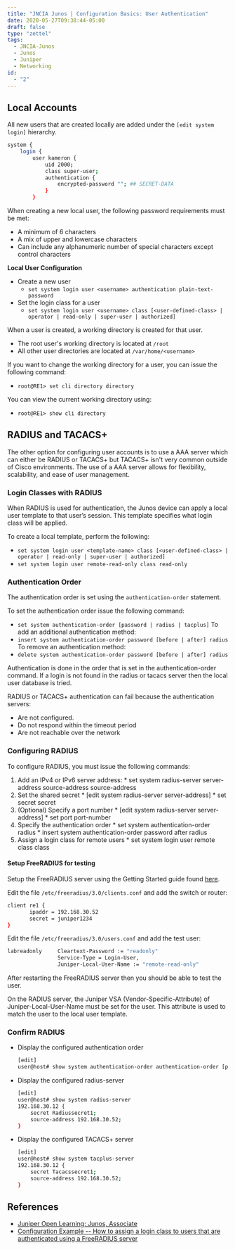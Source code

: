 ```yaml
---
title: "JNCIA Junos | Configuration Basics: User Authentication"
date: 2020-05-27T09:38:44-05:00
draft: false
type: "zettel"
tags:
  - JNCIA-Junos
  - Junos
  - Juniper
  - Networking
id:
  - "2"
---
```

## Local Accounts
All new users that are created locally are added under the `[edit system login]` hierarchy.

```bash
system {
    login {
        user kameron {
            uid 2000;
            class super-user;
            authentication {
                encrypted-password ""; ## SECRET-DATA
            }
        }
```

When creating a new local user, the following password requirements must be met:

  * A minimum of 6 characters
  * A mix of upper and lowercase characters
  * Can include any alphanumeric number of special characters except control characters

**Local User Configuration**
  * Create a new user
    * `set system login user <username> authentication plain-text-password`
  * Set the login class for a user
    * `set system login user <username> class [<user-defined-class> | operator | read-only | super-user | authorized]`

When a user is created, a working directory is created for that user. 
  * The root user's working directory is located at `/root`
  * All other user directories are located at `/var/home/<username>`

If you want to change the working directory for a user, you can issue the following command:
  * `root@RE1> set cli directory directory`
  
You can view the current working directory using:
  * `root@RE1> show cli directory`

## RADIUS and TACACS+
The other option for configuring user accounts is to use a AAA server which can either be RADIUS or TACACS+ but TACACS+ isn't very common outside of Cisco environments. The use of a AAA server allows for flexibility, scalability, and ease of user management. 

### Login Classes with RADIUS
When RADIUS is used for authentication, the Junos device can apply a local user template to that user’s session. This template specifies what login class will be applied. 

To create a local template, perform the following:
  * `set system login user <template-name> class [<user-defined-class> | operator | read-only | super-user | authorized]`
  * `set system login user remote-read-only class read-only`

### Authentication Order
The authentication order is set using the `authentication-order` statement. 

To set the authentication order issue the following command: 
  * `set system authentication-order [password | radius | tacplus]`
To add an additional authentication method:
  * `insert system authentication-order password [before | after] radius`
To remove an authentication method:
  * `delete system authentication-order password [before | after] radius`
 
Authentication is done in the order that is set in the authentication-order command. If a login is not found in the radius or tacacs server then the local user database is tried. 
 
RADIUS or TACACS+ authentication can fail because the authentication servers:
  * Are not configured.
  * Do not respond within the timeout period
  * Are not reachable over the network

### Configuring RADIUS
To configure RADIUS, you must issue the following commands:
  1.  Add an IPv4 or IPv6 server address:
    * set system radius-server server-address source-address source-address
  1. Set the shared secret
    * [edit system radius-server server-address]
    * set secret secret
  1. (Optional) Specify a port number
    * [edit system radius-server server-address]
    * set port port-number
  1. Specify the authentication order
    * set system authentication-order radius 
    * insert system authentication-order password after radius
  1. Assign a login class for remote users
    * set system login user remote class class

#### Setup FreeRADIUS for testing
Setup the FreeRADIUS server using the Getting Started guide found [here](https://wiki.freeradius.org/guide/Getting%20Started).

 Edit the file `/etc/freeradius/3.0/clients.conf` and add the switch or router:
 ```bash
client re1 {
        ipaddr = 192.168.30.52
        secret = juniper1234
}
```
Edit the file `/etc/freeradius/3.0/users.conf` and add the test user:
```bash
labreadonly     Cleartext-Password := "readonly"
                Service-Type = Login-User,
                Juniper-Local-User-Name := "remote-read-only"
```
After restarting the FreeRADIUS server then you should be able to test the user.


On the RADIUS server, the Juniper VSA (Vendor-Specific-Attribute) of Juniper-Local-User-Name must be set for the user. This attribute is used to match the user to the local user template.  

### Confirm RADIUS
  * Display the configured authentication order
    ```bash
    [edit]
    user@host# show system authentication-order authentication-order [password | radius | tacplus];
    ```
  * Display the configured radius-server
    ```bash
    [edit]
    user@host# show system radius-server
    192.168.30.12 {
        secret Radiussecret1;
        source-address 192.168.30.52;
    }
    ```
  * Display the configured TACACS+ server
    ```bash
    [edit]
    user@host# show system tacplus-server
    192.168.30.12 {
        secret Tacacssecret1;
        source-address 192.168.30.52;
    }
    ```

## References
  * [Juniper Open Learning: Junos, Associate](https://cloud.contentraven.com/junosgenius/learningpath-detail/1004/3/0/1)
  * [Configuration Example -- How to assign a login class to users that are authenticated using a FreeRADIUS server](https://kb.juniper.net/InfoCenter/index?page=content&id=KB19446)
